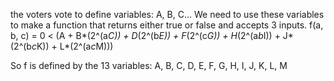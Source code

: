 the voters vote to define variables: A, B, C...
We need to use these variables to make a function that returns either true or false and accepts 3 inputs.
f(a, b, c) = 0 < (A + B*(2^(a*C)) + D*(2^(b*E)) + F*(2^(c*G)) + H*(2^(a*b*I)) + J*(2^(b*c*K)) + L*(2^(a*c*M)))

So f is defined by the 13 variables: A, B, C, D, E, F, G, H, I, J, K, L, M




